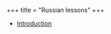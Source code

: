 +++
title = "Russian lessons"
+++

  - [Introduction](/ru/%D0%92%D0%B2%D0%B5%D0%B4%D0%B5%D0%BD%D0%B8%D0%B5)
